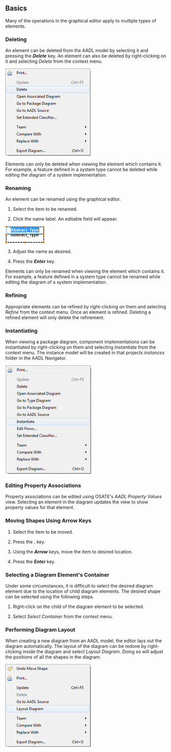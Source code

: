 ## Basics
Many of the operations in the graphical editor apply to multiple types of elements.




### Deleting
An element can be deleted from the AADL model by selecting it and pressing the ***Delete*** key. An element can also be deleted by right-clicking on it and selecting *Delete* from the context menu.

![](images/Delete.png)

Elements can only be deleted when viewing the element which contains it. For example, a feature defined in a system type cannot be deleted while editing the diagram of a system implementation.




### Renaming
An element can be renamed using the graphical editor.

1. Select the item to be renamed.

2. Click the name label.  An editable field will appear.

![](images/renaming.png)

3. Adjust the name as desired.

4. Press the ***Enter*** key.

Elements can only be renamed when viewing the element which contains it. For example, a feature defined in a system type cannot be renamed while editing the diagram of a system implementation.




### Refining
Appropriate elements can be refined by right-clicking on them and selecting *Refine* from the context menu. Once an element is refined. Deleting a refined element will only delete the refinement.




### Instantiating
When viewing a package diagram, component implementations can be instantiated by right-clicking on them and selecting *Instantiate* from the context menu. The instance model will be created in that projects *instances* folder in the AADL Navigator.

![](images/Instantiate.png)




### Editing Property Associations
Property associations can be edited using OSATE's *AADL Property Values* view. Selecting an element in the diagram updates the view to show property values for that element.




### Moving Shapes Using Arrow Keys
1. Select the item to be moved.

2. Press the ***.*** key.

3. Using the ***Arrow*** keys, move the item to desired location.

4. Press the ***Enter*** key.




### Selecting a Diagram Element's Container
Under some circumstances, it is difficult to select the desired diagram element due to the location of child diagram elements. The desired shape can be selected using the following steps.

1. Right-click on the child of the diagram element to be selected.

2. Select *Select Container* from the context menu.




### Performing Diagram Layout
When creating a new diagram from an AADL model, the editor lays out the diagram automatically. The layout of the diagram can be redone by right-clicking inside the diagram and select *Layout Diagram*. Doing so will adjust the positions of all the shapes in the diagram.

![](images/LayoutDiagram.png)